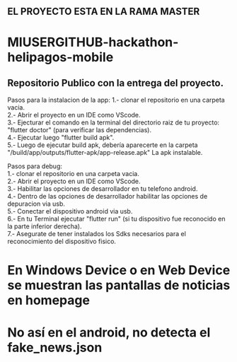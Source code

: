 ## EL PROYECTO ESTA EN LA RAMA MASTER
# MIUSERGITHUB-hackathon-helipagos-mobile
## Repositorio Publico con la entrega del proyecto.

Pasos para la instalacion de la app:
1.- clonar el repositorio en una carpeta vacia.  
2.- Abrir el proyecto en un IDE como VScode.   
3.- Ejecturar el comando en la terminal del directorio raiz de tu proyecto: "flutter doctor" (para verificar las dependencias).  
4.- Ejecutar luego "flutter build apk".  
5.- Luego de ejecutar build apk, debería aparecerte en la carpeta "/build/app/outputs/flutter-apk/app-release.apk" La apk instalable.  

Pasos para debug:  
1.- clonar el repositorio en una carpeta vacia.   
2.- Abrir el proyecto en un IDE como VScode.  
3.- Habilitar las opciones de desarrollador en tu telefono android.  
4.- Dentro de las opciones de desarrollador habilitar las opciones de depuracion via usb.  
5.- Conectar el dispositivo android via usb.  
6.- En tu Terminal ejecutar "flutter run" (si tu dispositivo fue reconocido en la parte inferior derecha).  
7.- Asegurate de tener instalados los Sdks necesarios para el reconocimiento del dispositivo fisico.  


# En Windows Device o en Web Device se muestran las pantallas de noticias en homepage
# No así en el android, no detecta el fake_news.json

